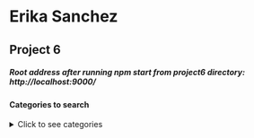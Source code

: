 # Erika Sanchez
## Project 6

##### Root address after running npm start from project6 directory: http://localhost:9000/

#### Categories to search
<details><summary>Click to see categories</summary>
<p>
 food
 plant
 astronomy
 law
 family
 cattle
 music 
 occupation
 caste
 priest
 weapon
 building
 time
 object
 snake
 animal
 tribe
 clothing
 literature
 chariot
 dicing
 bird
 disease
 worm
 insect
 grain
 distance
 river
 royalty
 ship
 agriculture
 tree
 subject
 metal
 war
 grass
 medicine
 morals
 hair
 weight
 mountain
 ornament
</p>
</details>